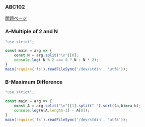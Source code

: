 ### ABC102
[問題ページ](https://atcoder.jp/contests/abc102/tasks)

### A-Multiple of 2 and N
```JavaScript
"use strict";

const main = arg => {
    const N = arg.split("\n")[0];
    console.log( N % 2 === 0 ? N : N * 2);
}
main(require('fs').readFileSync('/dev/stdin', 'utf8'));

```

### B-Maximum Difference
```JavaScript
"use strict";

const main = arg => {
    const A = arg.split("\n")[1].split(" ").sort((a,b)=>a-b);
    console.log(A[A.length-1] - A[0]);
}
main(require('fs').readFileSync('/dev/stdin', 'utf8'));

```